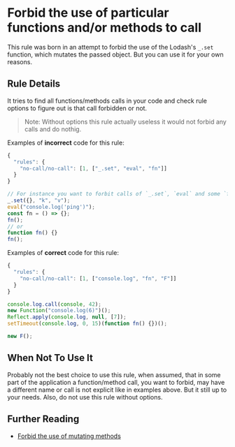 # Forbid the use of particular functions and/or methods to call

This rule was born in an attempt to forbid the use of the Lodash's `_.set` function, which mutates the passed object. But you can use it for your own reasons.

## Rule Details

It tries to find all functions/methods calls in your code and check rule options to figure out is that call forbidden or not.

> Note: Without options this rule actually useless it would not forbid any calls and do nothig.

Examples of **incorrect** code for this rule:

```js
{
  "rules": {
    "no-call/no-call": [1, ["_.set", "eval", "fn"]]
  }
}
```

```js
// For instance you want to forbit calls of `_.set`, `eval` and some `fn`
_.set({}, "k", "v");
eval("console.log('ping')");
const fn = () => {};
fn();
// or
function fn() {}
fn();
```

Examples of **correct** code for this rule:

```js
{
  "rules": {
    "no-call/no-call": [1, ["console.log", "fn", "F"]]
  }
}
```

```js
console.log.call(console, 42);
new Function("console.log(6)")();
Reflect.apply(console.log, null, [7]);
setTimeout(console.log, 0, 15)(function fn() {})();

new F();
```

## When Not To Use It

Probably not the best choice to use this rule, when assumed, that in some part of the application a function/method call, you want to forbid, may have a different name or call is not explicit like in examples above. But it still up to your needs.
Also, do not use this rule without options.

## Further Reading

* [Forbid the use of mutating methods](https://github.com/jfmengels/eslint-plugin-fp/blob/master/docs/rules/no-mutating-methods.md)
